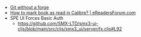- [Git without a forge](https://www.chiark.greenend.org.uk/~sgtatham/quasiblog/git-no-forge/)
- [How to mark book as read in Calibre? | eReadersForum.com](https://www.ereadersforum.com/threads/how-to-mark-book-as-read-in-calibre.4265/)
- SPE UI Forces Basic Auth
	- https://github.com/SMX-LTD/smx3-ui-cljs/blob/main/src/cljs/smx3_ui/server/fx.cljs#L92